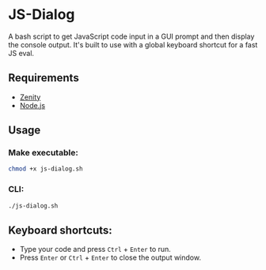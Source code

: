# JS-Dialog

A bash script to get JavaScript code input in a GUI prompt and then display the console output. It's built to use with a global keyboard shortcut for a fast JS eval.

## Requirements
- [Zenity](https://en.wikipedia.org/wiki/Zenity)
- [Node.js](https://nodejs.org)

## Usage

### Make executable:

```bash
chmod +x js-dialog.sh
```

### CLI:

```bash
./js-dialog.sh
```

## Keyboard shortcuts:
- Type your code and press `Ctrl` + `Enter` to run.
- Press `Enter` or `Ctrl` + `Enter` to close the output window.

